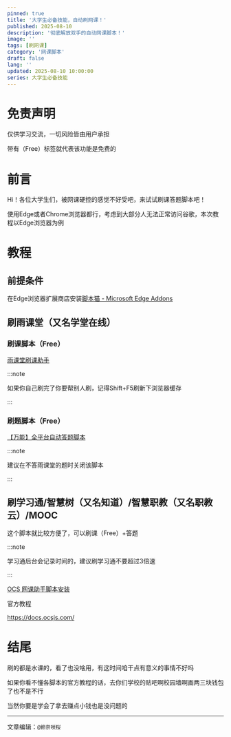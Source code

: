 ```yaml
---
pinned: true
title: '大学生必备技能，自动刷网课！'
published: 2025-08-10
description: '彻底解放双手的自动网课脚本！'
image: ''
tags: [刷网课]
category: '网课脚本'
draft: false 
lang: ''
updated: 2025-08-10 10:00:00
series: 大学生必备技能
---
```


# 免责声明

仅供学习交流，一切风险皆由用户承担

带有（Free）标签就代表该功能是免费的

# 前言

Hi！各位大学生们，被网课硬控的感觉不好受吧，来试试刷课答题脚本吧！

使用Edge或者Chrome浏览器都行，考虑到大部分人无法正常访问谷歌，本次教程以Edge浏览器为例

# 教程

## 前提条件

在Edge浏览器扩展商店安装[脚本猫 - Microsoft Edge Addons](https://microsoftedge.microsoft.com/addons/detail/%E8%84%9A%E6%9C%AC%E7%8C%AB/liilgpjgabokdklappibcjfablkpcekh?hl=zh-CN)



## 刷雨课堂（又名学堂在线）

### 刷课脚本（Free）

[雨课堂刷课助手](https://scriptcat.org/zh-CN/script-show-page/3030)

:::note

如果你自己刷完了你要帮别人刷，记得Shift+F5刷新下浏览器缓存

:::

### 刷题脚本（Free）

[【万能】全平台自动答题脚本](https://scriptcat.org/zh-CN/script-show-page/616)

:::note

建议在不答雨课堂的题时关闭该脚本

:::

## 刷学习通/智慧树（又名知道）/智慧职教（又名职教云）/MOOC

这个脚本就比较方便了，可以刷课（Free）+答题



:::note

学习通后台会记录时间的，建议刷学习通不要超过3倍速

:::



[OCS 网课助手脚本安装](https://scriptcat.org/zh-CN/script-show-page/367)

官方教程

https://docs.ocsjs.com/

# 结尾

刷的都是水课的，看了也没啥用，有这时间咱干点有意义的事情不好吗

如果你看不懂各脚本的官方教程的话，去你们学校的贴吧啊校园墙啊画两三块钱包了也不是不行

当然你要是学会了拿去赚点小钱也是没问题的

---

文章编辑：`@鈴奈咲桜`
